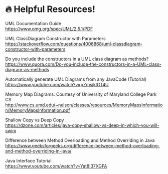 # 🔥 Helpful Resources!   

UML Documentation Guide   
https://www.omg.org/spec/UML/2.5.1/PDF    
    
UML ClassDiagram Constructor with Parameters   
https://stackoverflow.com/questions/4006868/uml-classdiagram-constructor-with-parameters    
   
      
Do you include the constructors in a UML class diagram as methods?    
https://www.quora.com/Do-you-include-the-constructors-in-a-UML-class-diagram-as-methods    
     
Automatically generate UML Diagrams from any JavaCode (Tutorial)   
https://www.youtube.com/watch?v=pZmsjkIGT4U    
    
Memory Map Diagrams. Courtesy of University of Maryland College Park CS
http://www.cs.umd.edu/~nelson/classes/resources/MemoryMapsInformation/MemoryMapsInformation.pdf    
    
Shallow Copy vs Deep Copy   
https://dzone.com/articles/java-copy-shallow-vs-deep-in-which-you-will-swim   
   
Difference between Method Overloading and Method Overriding in Java   
https://www.geeksforgeeks.org/difference-between-method-overloading-and-method-overriding-in-java/   
  
Java Interface Tutorial   
https://www.youtube.com/watch?v=Yat8l37XGFA   

